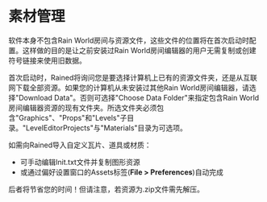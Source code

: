 # 素材管理
软件本身不包含Rain World房间与资源文件，这些文件的位置将在首次启动时配置。这样做的目的是让之前安装过Rain World房间编辑器的用户无需复制或创建符号链接来使用旧数据。  

首次启动时，Rained将询问您是要选择计算机上已有的资源文件夹，还是从互联网下载全部资源。如果您的计算机从未安装过其他Rain World房间编辑器，请选择"Download Data"。否则可选择"Choose Data Folder"来指定包含Rain World房间编辑器资源的现有文件夹。所选文件夹必须包含"Graphics"、"Props"和"Levels"子目录。"LevelEditorProjects"与"Materials"目录为可选项。  

如需向Rained导入自定义瓦片、道具或材质：  
- 可手动编辑Init.txt文件并复制图形资源  
- 或通过偏好设置窗口的Assets标签(**File > Preferences**)自动完成 

后者将节省您的时间！但请注意，若资源为.zip文件需先解压。  